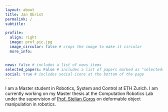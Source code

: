 ```yaml
---
layout: about
title: Jan Obrist
permalink: /
subtitle:

profile:
  align: right
  image: prof_pic.jpg
  image_circular: false # crops the image to make it circular
  more_info:


news: false # includes a list of news items
selected_papers: False # includes a list of papers marked as "selected={true}"
social: true # includes social icons at the bottom of the page
---
```


I am a Master student in Robotics, System and Control at ETH Zurich. I am currently working on my Master thesis at the Computation Robotics Lab under the supervision of [Prof. Stelian Coros](https://crl.ethz.ch/people/coros/index.html) on deformable object manipulation in robotics.
